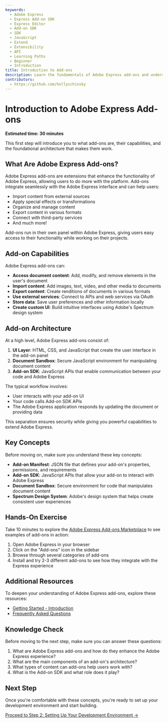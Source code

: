 ```yaml
---
keywords:
  - Adobe Express
  - Express Add-on SDK
  - Express Editor
  - Add-on SDK
  - SDK
  - JavaScript
  - Extend
  - Extensibility
  - API
  - Learning Paths
  - Beginner
  - Introduction
title: Introduction to Add-ons
description: Learn the fundamentals of Adobe Express add-ons and understand their capabilities and architecture.
contributors:
  - https://github.com/hollyschinsky
---
```


# Introduction to Adobe Express Add-ons

**Estimated time: 30 minutes**

This first step will introduce you to what add-ons are, their capabilities, and the foundational architecture that makes them work.

## What Are Adobe Express Add-ons?

Adobe Express add-ons are extensions that enhance the functionality of Adobe Express, allowing users to do more with the platform. Add-ons integrate seamlessly with the Adobe Express interface and can help users:

- Import content from external sources
- Apply special effects or transformations
- Organize and manage content
- Export content in various formats
- Connect with third-party services
- And much more!

Add-ons run in their own panel within Adobe Express, giving users easy access to their functionality while working on their projects.

## Add-on Capabilities

Adobe Express add-ons can:

- **Access document content**: Add, modify, and remove elements in the user's document
- **Import content**: Add images, text, video, and other media to documents
- **Export content**: Create renditions of documents in various formats
- **Use external services**: Connect to APIs and web services via OAuth
- **Store data**: Save user preferences and other information locally
- **Create custom UI**: Build intuitive interfaces using Adobe's Spectrum design system

## Add-on Architecture

At a high level, Adobe Express add-ons consist of:

1. **UI Layer**: HTML, CSS, and JavaScript that create the user interface in the add-on panel
2. **Document Sandbox**: Secure JavaScript environment for manipulating document content
3. **Add-on SDK**: JavaScript APIs that enable communication between your code and Adobe Express

The typical workflow involves:
- User interacts with your add-on UI
- Your code calls Add-on SDK APIs
- The Adobe Express application responds by updating the document or providing data

This separation ensures security while giving you powerful capabilities to extend Adobe Express.

## Key Concepts

Before moving on, make sure you understand these key concepts:

- **Add-on Manifest**: JSON file that defines your add-on's properties, permissions, and requirements
- **Add-on SDK**: JavaScript APIs that allow your add-on to interact with Adobe Express
- **Document Sandbox**: Secure environment for code that manipulates document content
- **Spectrum Design System**: Adobe's design system that helps create consistent user experiences

## Hands-On Exercise

Take 10 minutes to explore the [Adobe Express Add-ons Marketplace](https://new.express.adobe.com/) to see examples of add-ons in action:

1. Open Adobe Express in your browser
2. Click on the "Add-ons" icon in the sidebar
3. Browse through several categories of add-ons
4. Install and try 2-3 different add-ons to see how they integrate with the Express experience

## Additional Resources

To deepen your understanding of Adobe Express add-ons, explore these resources:

- [Getting Started - Introduction](../../getting_started/index.md)
- [Frequently Asked Questions](../../faq.md)

## Knowledge Check

Before moving to the next step, make sure you can answer these questions:

1. What are Adobe Express add-ons and how do they enhance the Adobe Express experience?
2. What are the main components of an add-on's architecture?
3. What types of content can add-ons help users work with?
4. What is the Add-on SDK and what role does it play?

## Next Step

Once you're comfortable with these concepts, you're ready to set up your development environment and start building.

[Proceed to Step 2: Setting Up Your Development Environment →](beginner-step2.md) 